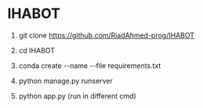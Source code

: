 # IHABOT

1. git clone https://github.com/RiadAhmed-prog/IHABOT

2. cd IHABOT

3. conda create --name <env> --file requirements.txt

4. python manage.py runserver

5. python app.py (run in different cmd)

